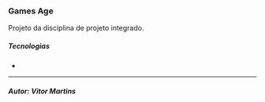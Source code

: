 ### Games Age

Projeto da disciplina de projeto integrado.

##### Tecnologias

- 

------

##### Autor: Vitor Martins

